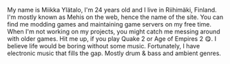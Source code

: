My name is Miikka Ylätalo, I'm 24 years old and I live in Riihimäki, Finland. I'm mostly known as Mehis on the web, hence the name of the site. You can find me modding games and maintaining game servers on my free time. When I'm not working on my projects, you might catch me messing around with older games. Hit me up, if you play Quake 2 or Age of Empires 2 😋. I believe life would be boring without some music. Fortunately, I have electronic music that fills the gap. Mostly drum & bass and ambient genres.
